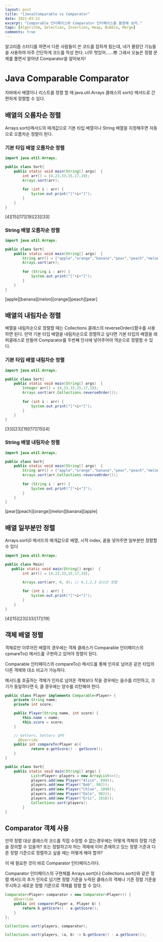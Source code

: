 ```yaml
---
layout: post
title: "[Java]Comparable vs Comparator"
date: 2021-03-22
excerpt: "Comparable 인터페이스와 Comparator 인터페이스를 활용해 보자."
tags: [Algorithm, Selection, Insertion, Heap, Bubble, Merge]
comments: true
---
```

알고리즘 스터디를 하면서 다른 사람들이 쓴 코드를 접하게 됬는데,
내가 몰랐던 기능들을 사용하여 아주 간단하게 코드를 작성 한다. 
너무 멋있어......😎
그래서 오늘은 정렬 문제를 풀면서 알아낸 Comparator을 알아보자! 

# Java Comparable Comparator

자바에서 배열이나 리스트를 정렬 할 때 java.util.Arrays 클래스의 sort() 메서드로 간편하게 정렬할 수 있다. 

## 배열의 오름차순 정렬

Arrays.sort()메서드의 매개값으로 기본 타입 배열이나 String 배열을 지정해주면 자동으로 오름차순 정렬이 된다. 

### 기본 타입 배열 오름차순 정렬

```java
import java.util.Arrays;

public class Sort{
    public static void main(String[] args)  {
        int arr[] = {4,23,33,15,17,19};
        Arrays.sort(arr);
        
        for (int i : arr) {
            System.out.print("["+i+"]");
        }
    }
}
```

[4][15][17][19][23][33]

### String 배열 오름차순 정렬

```java
import java.util.Arrays;

public class Sort{
    public static void main(String[] args)  {
        String arr[] = {"apple","orange","banana","pear","peach","melon"};
        Arrays.sort(arr);
        
        for (String i : arr) {
            System.out.print("["+i+"]");
        }
    }
}
```

[apple][banana][melon][orange][peach][pear]

## 배열의 내림차순 정렬

배열을 내림차순으로 정렬할 때는 Collections 클래스의 reverseOrder()함수를 사용하면 된다. 만약 기본 타입 배열을 내림차순으로 정렬하고 싶다면 기본 타입의 배열을 래퍼클래스로 만들어 Comparator를 두번째 인사에 넣어주어야 역순으로 정렬할 수 있다. 

### 기본 타입 배열 내림차순 정렬

```java
import java.util.Arrays;

public class Sort{
    public static void main(String[] args)  {
        Integer arr[] = {4,23,33,15,17,19};
        Arrays.sort(arr,Collections.reverseOrder());
        
        for (int i : arr) {
            System.out.print("["+i+"]");
        }
    }
}
```

[33][23][19][17][15][4]

### String 배열 내림차순 정렬

```java
import java.util.Arrays;

public class Sort{
    public static void main(String[] args)  {
        String arr[] = {"apple","orange","banana","pear","peach","melon"};
        Arrays.sort(arr,Collections.reverseOrder());
        
        for (String i : arr) {
            System.out.print("["+i+"]");
        }
    }
}
```

[pear][peach][orange][melon][banana][apple]

## 배열 일부분만 정렬

Arrays.sort(0 메서드의 매개값으로 배열, 시작 index, 끝을 넣어주면 일부분만 정렬할 수 있다 

```java
import java.util.Arrays;

public class Main{
   public static void main(String[] args)  {
        int arr[] = {4,23,33,15,17,19};

        Arrays.sort(arr, 0, 4); // 0,1,2,3 요소만 정렬
        
        for (int i : arr) {
            System.out.print("["+i+"]");
        }
    }
}
```

[4][15][23][33][17][19]

## 객체 배열 정렬

객체로만 이루어진 배열의 경우에는 객체 클래스가 Comparable 인터페이스의 cpmareTo() 메서드를 구현하고 있어야 정렬이 된다. 

Comparable 인터페이스의 compareTo() 메서드를 통해 인자로 넘어온 같은 타입의 다른 객체와 대소 비교가 가능하다. 

메서드를 호출하는 객체가 인자로 넘어온 객체보다 작을 경우에는 음수를 리턴하고, 크기가 동일하다면 0, 클 경우에는 양수를 리턴해야 한다. 

```java
public class Player implements Comparable<Player> {
    private String name;
    private int score;

    public Player(String name, int score) {
        this.name = name;
        this.score = score;
    }

    // Getters, Setters 생략
	  @Override
    public int compareTo(Player o){
			return o.getScore() - getScore();
	}
}

public class Sort{
    public static void main(String[] args) {
			List<Player> players = new ArrayList<>();
			players.add(new Player("Alice", 899));
			players.add(new Player("Bob", 982));
			players.add(new Player("Chloe", 1090));
			players.add(new Player("Dale", 982));
			players.add(new Player("Eric", 1018));
			Collections.sort(players);
		}
}
```

## Comparator 객체 사용

만약 정렬 대상 클래스의 코드를 직접 수정할 수 없는경우에는 어떻게 객체의 정렬 기준을 정의할 수 있을까? 또는 정렬하고자 하는 객체에 이미 존재하고 있는 정렬 기준과 다른 정렬 기준으로 정렬하고 싶을 때는 어떻게 해야 할까? 

이 때 필요한 것이 바로 Comparator 인터페이스이다. 

Comparator 인터페이스의 구현체를 Arrays.sort()나 Collections.sort()와 같은 정렬 메서드의 추가 인자로 넘기면 정렬 기준을 누락된 클래스의 객체나 기존 정렬 기준을 무시하고 새로운 정렬 기준으로 객체를 정렬 할 수 있다. 

```java
Comparator<Player> comparator = new Comparator<Player>() {
    @Override
    public int compare(Player a, Player b) {
        return b.getScore() - a.getScore();
    }
};

Collections.sort(players, comparator);
```

```java
Collections.sort(players, (a, b) -> b.getScore() - a.getScore());
```